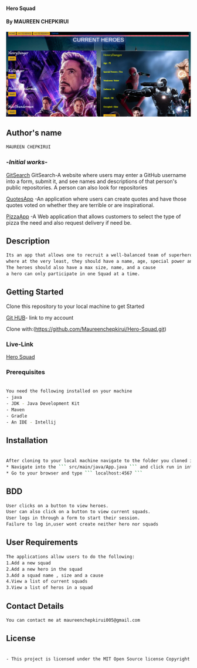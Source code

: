 #### Hero Squad
#### By **MAUREEN CHEPKIRUI**
![](Screenshot2.png)



## Author's name


```bash
MAUREEN CHEPKIRUI
```
### -*Initial works*-

[GitSearch](https://github.com/Maureenchepkirui/GitSearch) GitSearch-A website where users may enter a GitHub username into a form, submit it, and see names and descriptions of that person's public repositories. A person can also look for repositories

[QuotesApp](https://github.com/Maureenchepkirui/Quotes)   -An application where users can create quotes and have those quotes voted on whether they are terrible or are inspirational.

[PizzaApp](https://github.com/Maureenchepkirui/IP4PIZZA) -A Web application that allows customers to select the type of pizza the need and also request delivery if need be.


  

## Description

```bash
Its an app that allows one to recruit a well-balanced team of superheroes,
where at the very least, they should have a name, age, special power and weakness.
The heroes should also have a max size, name, and a cause
a hero can only participate in one Squad at a time.
```
## Getting Started


Clone this repository to your local machine to get Started

<a href="https://github.com/Maureenchepkirui/Hero-Squad">Git HUB</a>- link to my account

Clone with:(https://github.com/Maureenchepkirui/Hero-Squad.git)

### Live-Link

<a href="https://chepkirui-hero-squad.herokuapp.com/squad">Hero Squad</a>


### Prerequisites
```bash

You need the following installed on your machine
- java
- JDK - Java Development Kit
- Maven
- Gradle
- An IDE - Intellij
```
## Installation
```bash

After cloning to your local machine navigate to the folder you cloned into and open it with intellij.
* Navigate into the ``` src/main/java/App.java ``` and click run in intellij.
* Go to your browser and type ``` localhost:4567 ```
```
## BDD

```bash
User clicks on a button to view heroes.
User can also click on a button to view current squads.
User logs in through a form to start their session.
Failure to log in,user wont create neither hero nor squads
```

## User Requirements
```bash
The applications allow users to do the following:
1.Add a new squad
2.Add a new hero in the squad
3.Add a squad name , size and a cause
4.View a list of current squads
3.View a list of heros in a squad

```

## Contact Details
```bash
You can contact me at maureenchepkirui005@gmail.com
```

## License
```bash

- This project is licensed under the MIT Open Source license Copyright (c) 2020. [Maureen Chepkirui]
```